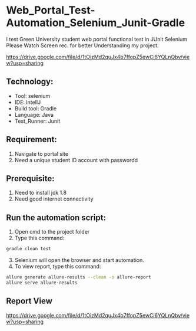 # Web_Portal_Test-Automation_Selenium_Junit-Gradle

I test Green University student web portal functional test in JUnit Selenium
Please Watch Screen rec. for better Understanding my project.

https://drive.google.com/file/d/1tOizMd2quJx4b7ffopZ5ewCi6YQLnQbv/view?usp=sharing

## Technology:
- Tool: selenium
- IDE: IntelIJ
- Build tool: Gradle
- Language: Java
- Test_Runner: Junit

## Requirement:
1. Navigate to portal site
2. Need a unique student ID account with  passwordd

## Prerequisite:
1. Need to install jdk 1.8
2. Need good internet connectivity

## Run the automation script:
1. Open cmd to the project folder
2. Type this command:

```sh
gradle clean test
```
3. Selenium will open the browser and start automation.
4. To view report, type this command:
```sh
allure generate allure-results --clean -o allure-report
allure serve allure-results
```
## Report View
https://drive.google.com/file/d/1tOizMd2quJx4b7ffopZ5ewCi6YQLnQbv/view?usp=sharing
